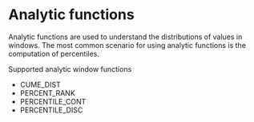 # Analytic functions

Analytic functions are used to understand the distributions of values in windows. The most common scenario for using analytic functions is the computation of percentiles.

Supported analytic window functions

* CUME\_DIST
* PERCENT\_RANK
* PERCENTILE\_CONT
* PERCENTILE\_DISC


